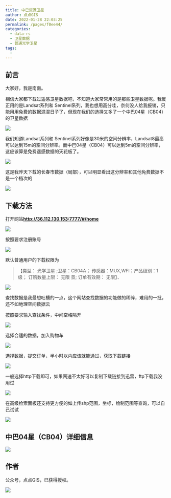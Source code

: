 ```yaml
---
title: 中巴资源卫星
author: 点点GIS
date: 2022-01-28 22:03:25
permalink: /pages/f0ee44/
categories:
  - data-rs
  - 卫星数据
  - 普通光学卫星
tags:
  - 
---
```

## 前言

大家好，我是南南。

相信大家都下载过遥感卫星数据吧，不知道大家常常用的是那些卫星数据呢。我反正用的是Landsat系列和 Sentinel系列，我也想用高分哇，奈何没人给我报销，只能用用免费的数据混混日子了，但现在我们的选择又多了一个中巴04星（CB04）的卫星数据

![](http://pics.landcover100.com/pics//image/20220128220458.png)

我们知道Landsat系列和 Sentinel系列好像是30米的空间分辨率，Landsat8最高可以达到15m的空间分辨率。而中巴04星（CB04）可以达到5m的空间分辨率，这应该算是免费遥感数据的天花板了。

![](http://pics.landcover100.com/pics//image/20220128220516.png)

这是我昨天下载的长春市数据（局部），可以明显看出这分辨率和其他免费数据不是一个档次的

![](http://pics.landcover100.com/pics//image/20220128220536.png)

## 下载方法

打开网站**http://36.112.130.153:7777/#/home**

![](http://pics.landcover100.com/pics//image/20220128220556.png)

按照要求注册账号

![](http://pics.landcover100.com/pics//image/20220128220616.png)

默认普通用户的下载权限为

> 【类型： 光学卫星 ;卫星：CB04A； 传感器：MUX,WFI；产品级别：1级； 订购数量上限： 无限 景; 订单有效期： 无限】、



![](http://pics.landcover100.com/pics//image/20220128220637.png)

查找数据是我最想吐槽的一点，这个网站查找数据的功能做的稀碎，难用的一批，还不如地理空间数据云

按照要求输入查找条件，中间空格隔开

![](http://pics.landcover100.com/pics//image/20220128220654.png)

选择合适的数据，加入购物车

![](http://pics.landcover100.com/pics//image/20220128220710.png)

选择数据，提交订单，半小时以内应该就能通过，获取下载链接

![](http://pics.landcover100.com/pics//image/20220128220727.png)

一般选择http下载即可，如果网速不太好可以复制下载链接到迅雷，ftp下载我没用过

![](http://pics.landcover100.com/pics//image/20220128220744.png)

在高级检索面板还支持更方便的如上传shp范围，坐标，绘制范围等查询，可以自己试试

![](http://pics.landcover100.com/pics//image/20220128220802.png)



## 中巴04星（CB04）详细信息



![](http://pics.landcover100.com/pics//image/20220128220827.png)

## 作者

公众号，点点GIS，已获得授权。

![](http://pics.landcover100.com/pics//image/d2a820ca064d6431ae1c8f24eda8886a.jpg)